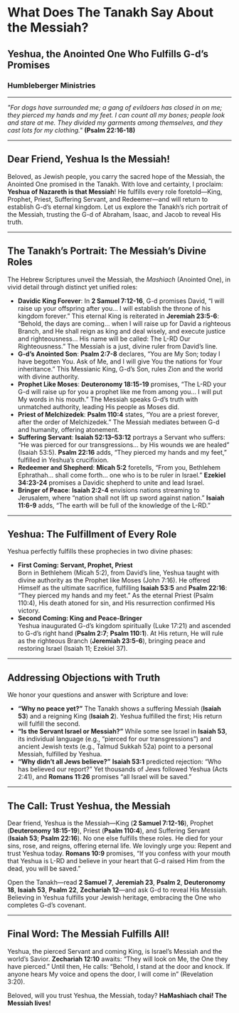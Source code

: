 # What Does The Tanakh Say About the Messiah?

## Yeshua, the Anointed One Who Fulfills G-d’s Promises

### Humbleberger Ministries

---

_"For dogs have surrounded me; a gang of evildoers has closed in on me; they pierced my hands and my feet. I can count all my bones; people look and stare at me. They divided my garments among themselves, and they cast lots for my clothing."_
**(Psalm 22:16-18)**

---

## Dear Friend, Yeshua Is the Messiah!

Beloved, as Jewish people, you carry the sacred hope of the Messiah, the Anointed One promised in the Tanakh. With love and certainty, I proclaim: **Yeshua of Nazareth is that Messiah**! He fulfills every role foretold—King, Prophet, Priest, Suffering Servant, and Redeemer—and will return to establish G-d’s eternal kingdom. Let us explore the Tanakh’s rich portrait of the Messiah, trusting the G-d of Abraham, Isaac, and Jacob to reveal His truth.

---

## The Tanakh’s Portrait: The Messiah’s Divine Roles

The Hebrew Scriptures unveil the Messiah, the _Mashiach_ (Anointed One), in vivid detail through distinct yet unified roles:

- **Davidic King Forever**: In **2 Samuel 7:12-16**, G-d promises David, “I will raise up your offspring after you… I will establish the throne of his kingdom forever.” This eternal King is reiterated in **Jeremiah 23:5-6**: “Behold, the days are coming… when I will raise up for David a righteous Branch, and He shall reign as king and deal wisely, and execute justice and righteousness… His name will be called: The L-RD Our Righteousness.” The Messiah is a just, divine ruler from David’s line.
- **G-d’s Anointed Son**: **Psalm 2:7-8** declares, “You are My Son; today I have begotten You. Ask of Me, and I will give You the nations for Your inheritance.” This Messianic King, G-d’s Son, rules Zion and the world with divine authority.
- **Prophet Like Moses**: **Deuteronomy 18:15-19** promises, “The L-RD your G-d will raise up for you a prophet like me from among you… I will put My words in his mouth.” The Messiah speaks G-d’s truth with unmatched authority, leading His people as Moses did.
- **Priest of Melchizedek**: **Psalm 110:4** states, “You are a priest forever, after the order of Melchizedek.” The Messiah mediates between G-d and humanity, offering atonement.
- **Suffering Servant**: **Isaiah 52:13–53:12** portrays a Servant who suffers: “He was pierced for our transgressions… by His wounds we are healed” (Isaiah 53:5). **Psalm 22:16** adds, “They pierced my hands and my feet,” fulfilled in Yeshua’s crucifixion.
- **Redeemer and Shepherd**: **Micah 5:2** foretells, “From you, Bethlehem Ephrathah… shall come forth… one who is to be ruler in Israel.” **Ezekiel 34:23-24** promises a Davidic shepherd to unite and lead Israel.
- **Bringer of Peace**: **Isaiah 2:2-4** envisions nations streaming to Jerusalem, where “nation shall not lift up sword against nation.” **Isaiah 11:6-9** adds, “The earth will be full of the knowledge of the L-RD.”

---

## Yeshua: The Fulfillment of Every Role

Yeshua perfectly fulfills these prophecies in two divine phases:

- **First Coming: Servant, Prophet, Priest**  
  Born in Bethlehem (Micah 5:2), from David’s line, Yeshua taught with divine authority as the Prophet like Moses (John 7:16). He offered Himself as the ultimate sacrifice, fulfilling **Isaiah 53:5** and **Psalm 22:16**: “They pierced my hands and my feet.” As the eternal Priest (Psalm 110:4), His death atoned for sin, and His resurrection confirmed His victory.
- **Second Coming: King and Peace-Bringer**  
  Yeshua inaugurated G-d’s kingdom spiritually (Luke 17:21) and ascended to G-d’s right hand (**Psalm 2:7**; **Psalm 110:1**). At His return, He will rule as the righteous Branch (**Jeremiah 23:5-6**), bringing peace and restoring Israel (Isaiah 11; Ezekiel 37).

---

## Addressing Objections with Truth

We honor your questions and answer with Scripture and love:

- **“Why no peace yet?”** The Tanakh shows a suffering Messiah (**Isaiah 53**) and a reigning King (**Isaiah 2**). Yeshua fulfilled the first; His return will fulfill the second.
- **“Is the Servant Israel or Messiah?”** While some see Israel in **Isaiah 53**, its individual language (e.g., “pierced for our transgressions”) and ancient Jewish texts (e.g., Talmud Sukkah 52a) point to a personal Messiah, fulfilled by Yeshua.
- **“Why didn’t all Jews believe?”** **Isaiah 53:1** predicted rejection: “Who has believed our report?” Yet thousands of Jews followed Yeshua (Acts 2:41), and **Romans 11:26** promises “all Israel will be saved.”

---

## The Call: Trust Yeshua, the Messiah

Dear friend, Yeshua is the Messiah—King (**2 Samuel 7:12-16**), Prophet (**Deuteronomy 18:15-19**), Priest (**Psalm 110:4**), and Suffering Servant (**Isaiah 53**; **Psalm 22:16**). No one else fulfills these roles. He died for your sins, rose, and reigns, offering eternal life. We lovingly urge you: Repent and trust Yeshua today. **Romans 10:9** promises, “If you confess with your mouth that Yeshua is L-RD and believe in your heart that G-d raised Him from the dead, you will be saved.”

Open the Tanakh—read **2 Samuel 7**, **Jeremiah 23**, **Psalm 2**, **Deuteronomy 18**, **Isaiah 53**, **Psalm 22**, **Zechariah 12**—and ask G-d to reveal His Messiah. Believing in Yeshua fulfills your Jewish heritage, embracing the One who completes G-d’s covenant.

---

## Final Word: The Messiah Fulfills All!

Yeshua, the pierced Servant and coming King, is Israel’s Messiah and the world’s Savior. **Zechariah 12:10** awaits: “They will look on Me, the One they have pierced.” Until then, He calls: “Behold, I stand at the door and knock. If anyone hears My voice and opens the door, I will come in” (Revelation 3:20).

Beloved, will you trust Yeshua, the Messiah, today? **HaMashiach chai! The Messiah lives!**
